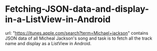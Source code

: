 Fetching-JSON-data-and-display-in-a-ListView-in-Android
=======================================================

url: "https://itunes.apple.com/search?term=Michael+jackson" contains JSON data of all Micheal Jackson's song and task is to fetch all the track name and display as a ListView in Android.
